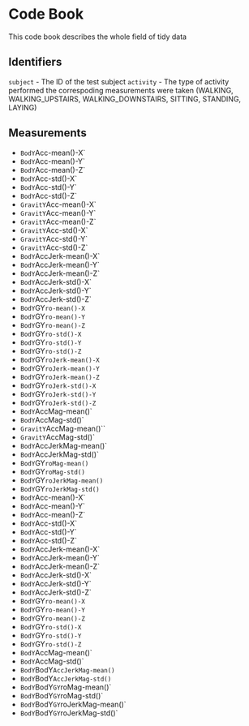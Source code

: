 # Code Book
This code book describes the whole field of tidy data

## Identifiers
`subject` - The ID of the test subject
`activity` - The type of activity performed the correspoding measurements were taken (WALKING, WALKING_UPSTAIRS, WALKING_DOWNSTAIRS, SITTING, STANDING, LAYING)

## Measurements
* `BodY`Acc-mean()-X`
* `BodY`Acc-mean()-Y`
* `BodY`Acc-mean()-Z`
* `BodY`Acc-std()-X`
* `BodY`Acc-std()-Y`
* `BodY`Acc-std()-Z`
* `GravitY`Acc-mean()-X`
* `GravitY`Acc-mean()-Y`
* `GravitY`Acc-mean()-Z`
* `GravitY`Acc-std()-X`
* `GravitY`Acc-std()-Y`
* `GravitY`Acc-std()-Z`
* `BodY`AccJerk-mean()-X`
* `BodY`AccJerk-mean()-Y`
* `BodY`AccJerk-mean()-Z`
* `BodY`AccJerk-std()-X`
* `BodY`AccJerk-std()-Y`
* `BodY`AccJerk-std()-Z`
* `BodY`GY`ro-mean()-X`
* `BodY`GY`ro-mean()-Y`
* `BodY`GY`ro-mean()-Z`
* `BodY`GY`ro-std()-X`
* `BodY`GY`ro-std()-Y`
* `BodY`GY`ro-std()-Z`
* `BodY`GY`roJerk-mean()-X`
* `BodY`GY`roJerk-mean()-Y`
* `BodY`GY`roJerk-mean()-Z`
* `BodY`GY`roJerk-std()-X`
* `BodY`GY`roJerk-std()-Y`
* `BodY`GY`roJerk-std()-Z`
* `BodY`AccMag-mean()`
* `BodY`AccMag-std()`
* `GravitY`AccMag-mean()``
* `GravitY`AccMag-std()`
* `BodY`AccJerkMag-mean()`
* `BodY`AccJerkMag-std()`
* `BodY`GY`roMag-mean()`
* `BodY`GY`roMag-std()`
* `BodY`GY`roJerkMag-mean()`
* `BodY`GY`roJerkMag-std()`
* `BodY`Acc-mean()-X`
* `BodY`Acc-mean()-Y`
* `BodY`Acc-mean()-Z`
* `BodY`Acc-std()-X`
* `BodY`Acc-std()-Y`
* `BodY`Acc-std()-Z`
* `BodY`AccJerk-mean()-X`
* `BodY`AccJerk-mean()-Y`
* `BodY`AccJerk-mean()-Z`
* `BodY`AccJerk-std()-X`
* `BodY`AccJerk-std()-Y`
* `BodY`AccJerk-std()-Z`
* `BodY`GY`ro-mean()-X`
* `BodY`GY`ro-mean()-Y`
* `BodY`GY`ro-mean()-Z`
* `BodY`GY`ro-std()-X`
* `BodY`GY`ro-std()-Y`
* `BodY`GY`ro-std()-Z`
* `BodY`AccMag-mean()`
* `BodY`AccMag-std()`
* `BodY`BodY`AccJerkMag-mean()`
* `BodY`BodY`AccJerkMag-std()`
* `BodY`BodY`GY`roMag-mean()`
* `BodY`BodY`GY`roMag-std()`
* `BodY`BodY`GY`roJerkMag-mean()`
* `BodY`BodY`GY`roJerkMag-std()`
